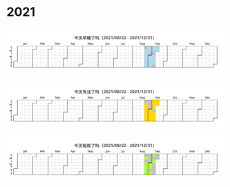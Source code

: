 # 2021

![](/Sleep/picture/sleep.svg)

![](/Focus/picture/focus.svg)

![](/Workout/picture/workout.svg)